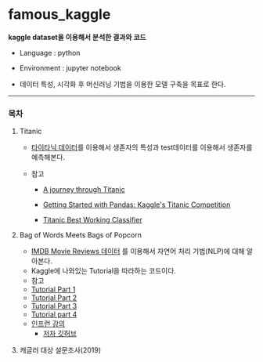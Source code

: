 # famous_kaggle


**kaggle dataset을 이용해서 분석한 결과와 코드**

- Language : python

- Environment : jupyter notebook

- 데이터 특성, 시각화 후 머신러닝 기법을 이용한 모델 구축을 목표로 한다.

------

  

### 목차

1. Titanic 

   - [타이타닉 데이터]( https://www.kaggle.com/c/titanic )를 이용해서 생존자의 특성과 test데이터를 이용해서 생존자를 예측해본다.

   - 참고 

     - [A journey through Titanic](https://www.kaggle.com/omarelgabry/titanic/a-journey-through-titanic)

     - [Getting Started with Pandas: Kaggle's Titanic Competition](https://www.kaggle.com/c/titanic/details/getting-started-with-random-forests)

     - [Titanic Best Working Classifier](https://www.kaggle.com/sinakhorami/titanic/titanic-best-working-classifier)
     


2. Bag of Words Meets Bags of Popcorn
   
   - [IMDB Movie Reviews 데이터](https://www.kaggle.com/c/word2vec-nlp-tutorial) 를 이용해서 자연어 처리 기법(NLP)에 대해 알아본다.
   - Kaggle에 나와있는 Tutorial을 따라하는 코드이다.
   - 참고
   - [Tutorial Part 1](https://www.kaggle.com/c/word2vec-nlp-tutorial/overview/part-1-for-beginners-bag-of-words)
   - [Tutorial Part 2](https://www.kaggle.com/c/word2vec-nlp-tutorial/overview/part-2-word-vectors)
   - [Tutorial Part 3](https://www.kaggle.com/c/word2vec-nlp-tutorial/overview/part-3-more-fun-with-word-vectors)
	- [Tutorial part 4](https://www.kaggle.com/c/word2vec-nlp-tutorial/overview/part-4-comparing-deep-and-non-deep-learning-methods)
	- [인프런 강의](https://www.inflearn.com/course/nlp-imdb-%ED%8C%8C%EC%9D%B4%EC%8D%AC-%EC%9E%90%EC%97%B0%EC%96%B4-%EC%B2%98%EB%A6%AC)
	  - [저자 깃허브](https://github.com/corazzon/KaggleStruggle/tree/master/word2vec-nlp-tutorial) 
	
3. 캐글러 대상 설문조사(2019)
	
	
